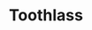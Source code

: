 ---
pid: RS274
title: Toothlass
location_transcription: 
zipcode: '19135'
outside_phl: 
neighborhood: Tacony
age: '5'
age_range: "<6"
instagram: 
image_file_name: RS_274.jpg
proposal_transcription: 
topic: Animals
topic_summary: '0'
type: Other No Form
keywords_other: 
credit: Isabella
image_labels: 
twitter: 
facebook: 
permalink: "/monuments/rs274/"
layout: item-page
---